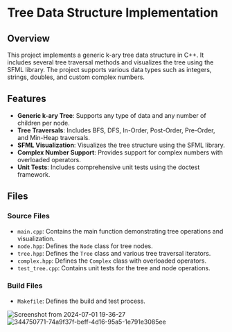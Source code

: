 # Tree Data Structure Implementation

## Overview

This project implements a generic k-ary tree data structure in C++. It includes several tree traversal methods and visualizes the tree using the SFML library. The project supports various data types such as integers, strings, doubles, and custom complex numbers.

## Features

- **Generic k-ary Tree**: Supports any type of data and any number of children per node.
- **Tree Traversals**: Includes BFS, DFS, In-Order, Post-Order, Pre-Order, and Min-Heap traversals.
- **SFML Visualization**: Visualizes the tree structure using the SFML library.
- **Complex Number Support**: Provides support for complex numbers with overloaded operators.
- **Unit Tests**: Includes comprehensive unit tests using the doctest framework.

## Files

### Source Files

- `main.cpp`: Contains the main function demonstrating tree operations and visualization.
- `node.hpp`: Defines the `Node` class for tree nodes.
- `tree.hpp`: Defines the `Tree` class and various tree traversal iterators.
- `complex.hpp`: Defines the `Complex` class with overloaded operators.
- `test_tree.cpp`: Contains unit tests for the tree and node operations.

### Build Files

- `Makefile`: Defines the build and test process.

![Screenshot from 2024-07-01 19-36-27](https://github.com/WasiimSheb/systemsoftware2Exe4/assets/123734906/74a9f37f-beff-4d16-95a5-1e791e3085ee)
![344750771-74a9f37f-beff-4d16-95a5-1e791e3085ee](https://github.com/WasiimSheb/systemsoftware2Exe4/assets/123734906/64327b24-f0f1-418b-b1d5-57977bc697b3)

